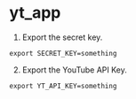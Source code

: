 # yt_app

1. Export the secret key.
  ```
  export SECRET_KEY=something
  ```
2. Export the YouTube API Key.
  ```
  export YT_API_KEY=something
  ```